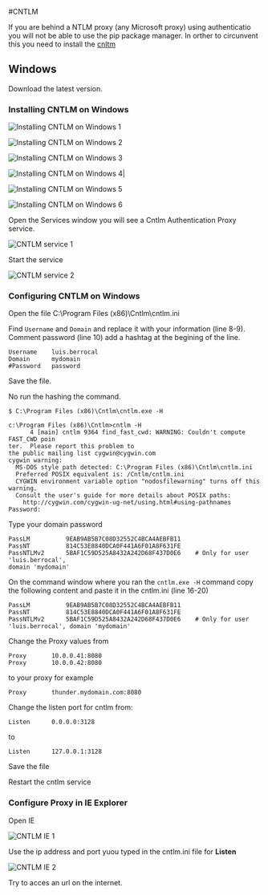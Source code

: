 #CNTLM

 If you are behind a NTLM proxy (any Microsoft proxy) using authenticatio you will not be able to use the pip package manager.
 In orther to circunvent this you need to install the [cnltm](http://cntlm.sourceforge.net/)

## Windows

Download the latest version.


### Installing CNTLM on Windows

![Installing CNTLM on Windows 1](./images/cntlm_001.png "Installing CNTLM on Windows 1")

![Installing CNTLM on Windows 2](./images/cntlm_002.png "Installing CNTLM on Windows 2")

![Installing CNTLM on Windows 3](./images/cntlm_003.png "Installing CNTLM on Windows 3")

![Installing CNTLM on Windows 4|](./images/cntlm_004.png "Installing CNTLM on Windows 4")

![Installing CNTLM on Windows 5](./images/cntlm_005.png "Installing CNTLM on Windows 5")

![Installing CNTLM on Windows 6](./images/cntlm_006.png "Installing CNTLM on Windows 6")


Open the Services window you will see a Cntlm Authentication Proxy service.

![CNTLM service 1](./images/cntlm_007.png "CNTLM service 1")

Start the service

![CNTLM service 2](./images/cntlm_008.png "CNTLM service 2")

### Configuring CNTLM on Windows

Open the file C:\Program Files (x86)\Cntlm\cntlm.ini

Find `Username` and `Domain` and replace it with your information (line 8-9). Comment password (line 10) add a hashtag at the begining of the line.

```
Username	luis.berrocal
Domain		mydomain
#Password	password
```

Save the file.

No run the hashing the command.


```
$ C:\Program Files (x86)\Cntlm\cntlm.exe -H
```


```
c:\Program Files (x86)\Cntlm>cntlm -H
      4 [main] cntlm 9364 find_fast_cwd: WARNING: Couldn't compute FAST_CWD poin
ter.  Please report this problem to
the public mailing list cygwin@cygwin.com
cygwin warning:
  MS-DOS style path detected: C:\Program Files (x86)\Cntlm\cntlm.ini
  Preferred POSIX equivalent is: /Cntlm/cntlm.ini
  CYGWIN environment variable option "nodosfilewarning" turns off this warning.
  Consult the user's guide for more details about POSIX paths:
    http://cygwin.com/cygwin-ug-net/using.html#using-pathnames
Password:
```
Type your domain password

```
PassLM          9EAB9AB5B7C08D32552C4BCA4AEBFB11
PassNT          814C53E8840DCA0F441A6F01A8F631FE
PassNTLMv2      5BAF1C59D525A8432A242D68F437D0E6    # Only for user 'luis.berrocal',
domain 'mydomain'

```



On the command window where you ran the `cntlm.exe -H` command copy the following content and paste it in the cntlm.ini (line 16-20)

```
PassLM          9EAB9AB5B7C08D32552C4BCA4AEBFB11
PassNT          814C53E8840DCA0F441A6F01A8F631FE
PassNTLMv2      5BAF1C59D525A8432A242D68F437D0E6    # Only for user 'luis.berrocal', domain 'mydomain'

```

Change the Proxy values from

```
Proxy		10.0.0.41:8080
Proxy		10.0.0.42:8080 
```

to your proxy for example

```
Proxy		thunder.mydomain.com:8080 
```

Change the listen port for cntlm from:

```
Listen		0.0.0.0:3128
```

to

```
Listen		127.0.0.1:3128
```

Save the file

Restart the cntlm service

### Configure Proxy in IE Explorer

Open IE

![CNTLM IE 1](./images/cntlm_010.png "CNTLM IE 1")

Use the ip address and port yuou typed in the cntlm.ini file for **Listen**

![CNTLM IE 2](./images/cntlm_011.png "CNTLM IE 2")


Try to acces an url on the internet.

